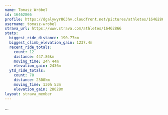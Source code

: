 ```yaml
---
name: Tomasz Wróbel
id: 16462866
profile: https://dgalywyr863hv.cloudfront.net/pictures/athletes/16462866/10169785/1/large.jpg
username: tomasz-wrobel
strava_url: https://www.strava.com/athletes/16462866
stats:
  biggest_ride_distance: 190.77km
  biggest_climb_elevation_gain: 1237.4m
  recent_ride_totals:
    count: 12
    distance: 447.86km
    moving_time: 24h 44m
    elevation_gain: 2436m
  ytd_ride_totals:
    count: 78
    distance: 2300km
    moving_time: 130h 53m
    elevation_gain: 28028m
layout: strava_member
--- 
```

...
